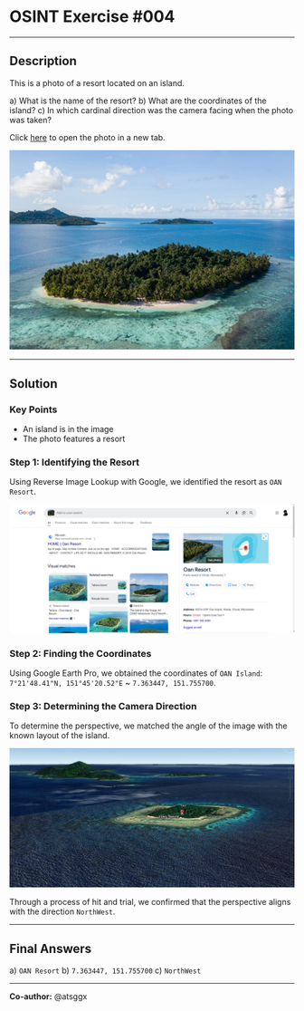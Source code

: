 # **OSINT Exercise #004**

---

## **Description**

This is a photo of a resort located on an island.

a) What is the name of the resort?
b) What are the coordinates of the island?
c) In which cardinal direction was the camera facing when the photo was taken?

Click [here](Resources/osint-exercise-004-big-picture.jpg) to open the photo in a new tab.

![OSINT #004](Resources/osintexercise004.webp)

---

## **Solution**

### **Key Points**
- An island is in the image
- The photo features a resort

### **Step 1: Identifying the Resort**
Using Reverse Image Lookup with Google, we identified the resort as `OAN Resort`.

![OAN Resort](Resources/image1.png)

### **Step 2: Finding the Coordinates**
Using Google Earth Pro, we obtained the coordinates of `OAN Island`:  
`7°21'48.41"N, 151°45'20.52"E` ~ `7.363447, 151.755700`.

### **Step 3: Determining the Camera Direction**
To determine the perspective, we matched the angle of the image with the known layout of the island.

![2 Islands](Resources/image2.png)

Through a process of hit and trial, we confirmed that the perspective aligns with the direction `NorthWest`.

---

## **Final Answers**

a) `OAN Resort`
b) `7.363447, 151.755700`
c) `NorthWest`

---

**Co-author:** @atsggx